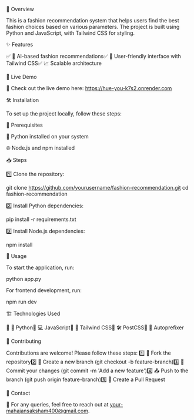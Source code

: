 🚀 Overview

This is a fashion recommendation system that helps users find the best fashion choices based on various parameters. The project is built using Python and JavaScript, with Tailwind CSS for styling.

✨ Features

✅ 🤖 AI-based fashion recommendations✅ 🎨 User-friendly interface with Tailwind CSS✅ 📈 Scalable architecture

🔗 Live Demo

🚀 Check out the live demo here: https://hue-you-k7s2.onrender.com

🛠 Installation

To set up the project locally, follow these steps:

📌 Prerequisites

🐍 Python installed on your system

🌐 Node.js and npm installed

📥 Steps

1️⃣ Clone the repository:

git clone https://github.com/yourusername/fashion-recommendation.git
cd fashion-recommendation

2️⃣ Install Python dependencies:

pip install -r requirements.txt

3️⃣ Install Node.js dependencies:

npm install

🚀 Usage

To start the application, run:

python app.py

For frontend development, run:

npm run dev

🏗 Technologies Used

🔹 🐍 Python🔹 💻 JavaScript🔹 🎨 Tailwind CSS🔹 🛠 PostCSS🔹 🔧 Autoprefixer

🤝 Contributing

Contributions are welcome! Please follow these steps:
1️⃣ 🍴 Fork the repository2️⃣ 🌿 Create a new branch (git checkout -b feature-branch)3️⃣ 📝 Commit your changes (git commit -m 'Add a new feature')4️⃣ 📤 Push to the branch (git push origin feature-branch)5️⃣ 🔄 Create a Pull Request

📩 Contact

📧 For any queries, feel free to reach out at your-mahajansaksham400@gmail.com.

